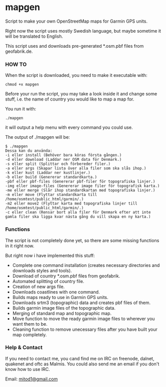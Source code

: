 mapgen
======

Script to make your own OpenStreetMap maps for Garmin GPS units.

Right now the script uses mostly Swedish language, but maybe sometime it will be translated to English.

This script uses and downloads pre-generated *.osm.pbf files from geofabrik.de.


### HOW TO ###
When the script is downloaded, you need to make it executable with: 

    chmod +x mapgen


Before your run the script, you may take a look inside it and change some stuff, i.e. the name of country you would like to map a map for.


You run it with:

    ./mapgen

it will output a help menu with every command you could use.

The output of ./mapgen will be:

    $ ./mapgen
    Dessa kan du använda:
    -i eller install (Behöver bara köras första gången.)
    -d eller download (Laddar ner OSM data för Denmark.)
    -s eller split (Splittar och förbereder filer.)
    -a eller args (Skapar lista över alla filer som ska slås ihop.)
    -k eller kust (Laddar ner kustlinjer.)
    -b eller build (Genererar standardkarta.)
    -pbf eller pbf-files (Genererar pbf-filer för topografiska linjer.)
    -img eller image-files (Genererar image filer för topografisk karta.)
    -me eller merge (Slår ihop standardkartan med topografiska linjer.)
    -m eller move (Flyttar standardkarta till /home/osmtest/public_html/garmin/.)
    -m2 eller move2 (Flyttar karta med topografiska linjer till /home/osmtest/public_html/garmin/.)
    -c eller clean (Rensar bort alla filer för Denmark efter att inte gamla filer ska ligga kvar nästa gång du vill skapa en ny karta.)



### Functions ###
The script is not completely done yet, so there are some missing functions in it right now.

But right now i have implemented this stuff:
* Complete one command installation (creates necessary directories and downloads styles and tools).
* Download of country *.osm.pbf files from geofabrik.
* Automated splitting of country file.
* Creation of new args file.
* Downloads coastlines with one command.
* Builds maps ready to use in Garmin GPS units.
* Downloads srtm3 (topographic) data and creates pbf files of them.
* Builds garmin image files of the topographic data.
* Merging of standard map and topographic map.
* Move function to move the ready garmin image files to wherever you want them to be.
* Cleaning function to remove unecessary files after you have built your map completely.


### Help & Contact ###
If you need to contact me, you cand find me on IRC on freenode, dalnet, quakenet and oftc as Malmis.
You could also send me an email if you don't know how to use IRC.

Email: mitod1@gmail.com
